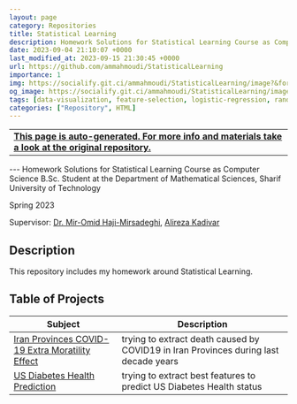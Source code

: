 ```yaml
---
layout: page
category: Repositories
title: Statistical Learning
description: Homework Solutions for Statistical Learning Course as Computer Science B.Sc. Student at Department of Mathematical Sciences, Sharif University of Technology
date: 2023-09-04 21:10:07 +0000
last_modified_at: 2023-09-15 21:30:45 +0000
url: https://github.com/ammahmoudi/StatisticalLearning
importance: 1
img: https://socialify.git.ci/ammahmoudi/StatisticalLearning/image?&forks=1&issues=1&language=1&name=1&owner=1&stargazers=1&theme=Light
og_image: https://socialify.git.ci/ammahmoudi/StatisticalLearning/image?&forks=1&issues=1&language=1&name=1&owner=1&stargazers=1&theme=Light
tags: [data-visualization, feature-selection, logistic-regression, random-forest]
categories: ["Repository", HTML]
---
```

<div id="open-in-github" > <table class="table-cv list-group-table"> <tbody> <tr>    <td class="list-group-name"><b>   <a href="https://github.com/ammahmoudi/StatisticalLearning" rel="external nofollow noopener" target="_blank"><i class="fa-brands fa-github"></i> This page is auto-generated. For more info and materials take a look at the original repository.</a> </b></td></tr> </tbody> </table></div>
---
Homework Solutions for Statistical Learning Course as Computer Science B.Sc. Student at the Department of Mathematical Sciences, Sharif University of Technology

Spring 2023

Supervisor: [Dr. Mir-Omid Haji-Mirsadeghi](http://math.sharif.ir/faculties/mirsadeghi), [Alireza Kadivar](https://scholar.google.com/citations?user=W2GFdXgAAAAJ&hl=en)


## Description
This repository includes my homework around Statistical Learning.

## Table of Projects

| Subject | Description |
| --- | --- |
| [Iran Provinces COVID-19 Extra Moratility Effect](https://github.com/ammahmoudi/StatisticalLearning/tree/main/Iran_COVID19_Mortalities) | trying to extract death caused by COVID19 in Iran Provinces during last decade years |
| [US Diabetes Health Prediction](https://github.com/ammahmoudi/StatisticalLearning/tree/main/US_Diabet_Prediction) | trying to extract best features to predict US Diabetes Health status |
